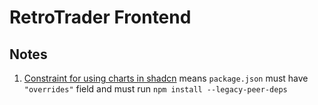# RetroTrader Frontend

## Notes

1. [Constraint for using charts in shadcn](https://ui.shadcn.com/docs/react-19#recharts) means `package.json` must have `"overrides"` field and must run `npm install --legacy-peer-deps`
